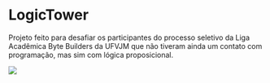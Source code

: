 # LogicTower
Projeto feito para desafiar os participantes do processo seletivo da Liga Acadêmica Byte Builders da UFVJM que não tiveram ainda um contato com programação, mas sim com lógica proposicional.

<a href="https://fhdduraes.itch.io/logic-tower"><img src="https://github.com/filipeduraes/LogicTower/assets/77279496/ed74ce59-c1e0-456b-bff2-88fa3a0e36d1"/></a>
